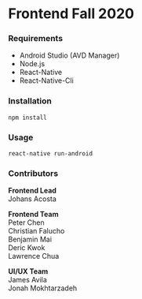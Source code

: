 # Frontend Fall 2020

### Requirements
- Android Studio (AVD Manager)
- Node.js
- React-Native
- React-Native-Cli

### Installation
```
npm install
```

### Usage
```
react-native run-android
```

### Contributors
**Frontend Lead**  
Johans Acosta

**Frontend Team**  
Peter Chen  
Christian Falucho  
Benjamin Mai  
Deric Kwok  
Lawrence Chua  

**UI/UX Team**  
James Avila  
Jonah Mokhtarzadeh  